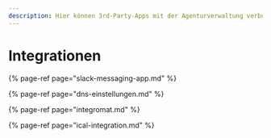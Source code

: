 ```yaml
---
description: Hier können 3rd-Party-Apps mit der Agenturverwaltung verbunden werden.
---
```


# Integrationen

{% page-ref page="slack-messaging-app.md" %}

{% page-ref page="dns-einstellungen.md" %}

{% page-ref page="integromat.md" %}

{% page-ref page="ical-integration.md" %}





